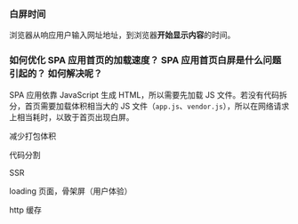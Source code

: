 ### 白屏时间

浏览器从响应用户输入网址地址，到浏览器**开始显示内容**的时间。

### 如何优化 SPA 应用首页的加载速度？ SPA 应用首页白屏是什么问题引起的？ 如何解决呢？

SPA 应用依靠 JavaScript 生成 HTML，所以需要先加载 JS 文件。若没有代码拆分，首页需要加载体积相当大的 JS 文件（`app.js`、`vendor.js`），所以在网络请求上相当耗时，以致于首页出现白屏。

减少打包体积

代码分割

SSR

loading 页面，骨架屏（用户体验）

http 缓存
